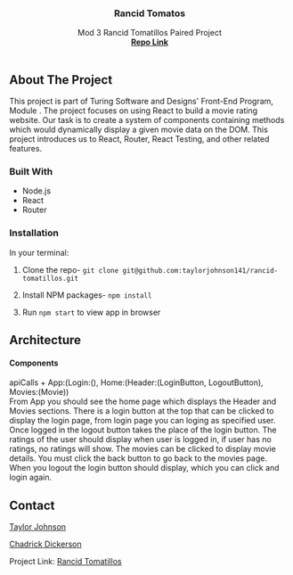   <h3 align="center">Rancid Tomatos</h3>

  <p align="center">
    Mod 3 Rancid Tomatillos Paired Project
    <br />
    <a href="https://github.com/taylorjohnson141/rancid-tomatillos"><strong>Repo Link</strong></a>
    <br />
    <br />
  </p>
</p>


## About The Project

This project is part of Turing Software and Designs' Front-End Program, Module . The project focuses on using React to build a movie rating website. Our task is to create a system of components containing methods which would dynamically display a given movie data on the DOM. This project introduces us to React, Router, React Testing, and other related features. 

### Built With

* Node.js
* React
* Router

### Installation
In your terminal:
1. Clone the repo-
`git clone git@github.com:taylorjohnson141/rancid-tomatillos.git`

2. Install NPM packages- `npm install`

3. Run `npm start` to view app in browser

## Architecture
#### Components
apiCalls + App:(Login:(), Home:(Header:(LoginButton, LogoutButton), Movies:(Movie))  
From App you should see the home page which displays the Header and Movies sections. There is a login button at the top that can be clicked to display the login page, from login page you can loging as specified user. Once logged in the logout button takes the place of the login button. The ratings of the user should display when user is logged in, if user has no ratings, no ratings will show. The movies can be clicked to display movie details. You must click the back button to go back to the movies page. When you logout the login button should display, which you can click and login again.

## Contact

 [Taylor Johnson](https://github.com/taylorjohnson141)

 [Chadrick Dickerson](https://github.com/chadrick-d-dev)

Project Link: [Rancid Tomatillos](https://github.com/taylorjohnson141/rancid-tomatillos)
